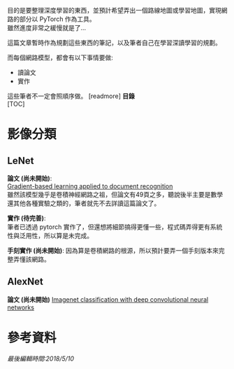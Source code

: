 目的是要整理深度學習的東西，並預計希望弄出一個路線地圖或學習地圖，實現網路的部分以 PyTorch 作為工具。  
雖然進度非常之緩慢就是了...

這篇文章暫時作為規劃這些東西的筆記，以及筆者自己在學習深讀學習的規劃。

而每個網路模型，都會有以下事情要做:  
 - 讀論文
 - 實作

這些筆者不一定會照順序做。
[readmore]
**目錄**  
[TOC]
# 影像分類
## LeNet
**論文 (尚未開始)**:  
[Gradient-based learning applied to document recognition](http://yann.lecun.com/exdb/publis/pdf/lecun-01a.pdf)  
雖然該模型幾乎是卷積神經網路之祖，但論文有49頁之多，聽說後半主要是數學還其他各種實驗之類的，筆者就先不去詳讀這篇論文了。

**實作 (待完善)**:  
筆者已透過 pytorch 實作了，但還想將細節搞得更懂一些，程式碼弄得更有系統性與泛用性，所以算是未完成。

**手刻實作 (尚未開始)**:
因為算是卷積網路的根源，所以預計要弄一個手刻版本來完整弄懂該網路。
## AlexNet
**論文 (尚未開始)**
[Imagenet classification with deep convolutional neural networks](http://papers.nips.cc/paper/4824-imagenet-classification-with-deep-convolutional-neural-networks.pdf)
# 參考資料

*最後編輯時間:2018/5/10*

<!--tags:
-->
<!--stackedit_data:
eyJoaXN0b3J5IjpbMTg0OTgzNDQxM119
-->